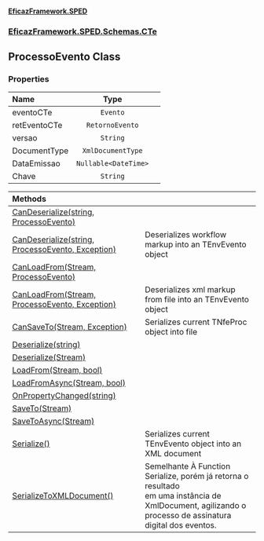 #### [EficazFramework.SPED](EficazFrameworkSPED.md 'EficazFramework SPED')
### [EficazFramework.SPED.Schemas.CTe](EficazFramework.SPED.Schemas.CTe.md 'EficazFramework.SPED.Schemas.CTe')

## ProcessoEvento Class
### Properties

| Name | Type | |
| :--- | :---: | :--- |
| eventoCTe | `Evento` |  |
| retEventoCTe | `RetornoEvento` |  |
| versao | `String` |  |
| DocumentType | `XmlDocumentType` |  |
| DataEmissao | `Nullable<DateTime>` |  |
| Chave | `String` |  |

| Methods | |
| :--- | :--- |
| [CanDeserialize(string, ProcessoEvento)](EficazFramework.SPED.Schemas.CTe/ProcessoEvento/CanDeserialize(string,ProcessoEvento).md 'EficazFramework.SPED.Schemas.CTe.ProcessoEvento.CanDeserialize(string, EficazFramework.SPED.Schemas.CTe.ProcessoEvento)') | |
| [CanDeserialize(string, ProcessoEvento, Exception)](EficazFramework.SPED.Schemas.CTe/ProcessoEvento/CanDeserialize(string,ProcessoEvento,Exception).md 'EficazFramework.SPED.Schemas.CTe.ProcessoEvento.CanDeserialize(string, EficazFramework.SPED.Schemas.CTe.ProcessoEvento, System.Exception)') | Deserializes workflow markup into an TEnvEvento object |
| [CanLoadFrom(Stream, ProcessoEvento)](EficazFramework.SPED.Schemas.CTe/ProcessoEvento/CanLoadFrom(Stream,ProcessoEvento).md 'EficazFramework.SPED.Schemas.CTe.ProcessoEvento.CanLoadFrom(System.IO.Stream, EficazFramework.SPED.Schemas.CTe.ProcessoEvento)') | |
| [CanLoadFrom(Stream, ProcessoEvento, Exception)](EficazFramework.SPED.Schemas.CTe/ProcessoEvento/CanLoadFrom(Stream,ProcessoEvento,Exception).md 'EficazFramework.SPED.Schemas.CTe.ProcessoEvento.CanLoadFrom(System.IO.Stream, EficazFramework.SPED.Schemas.CTe.ProcessoEvento, System.Exception)') | Deserializes xml markup from file into an TEnvEvento object |
| [CanSaveTo(Stream, Exception)](EficazFramework.SPED.Schemas.CTe/ProcessoEvento/CanSaveTo(Stream,Exception).md 'EficazFramework.SPED.Schemas.CTe.ProcessoEvento.CanSaveTo(System.IO.Stream, System.Exception)') | Serializes current TNfeProc object into file |
| [Deserialize(string)](EficazFramework.SPED.Schemas.CTe/ProcessoEvento/Deserialize(string).md 'EficazFramework.SPED.Schemas.CTe.ProcessoEvento.Deserialize(string)') | |
| [Deserialize(Stream)](EficazFramework.SPED.Schemas.CTe/ProcessoEvento/Deserialize(Stream).md 'EficazFramework.SPED.Schemas.CTe.ProcessoEvento.Deserialize(System.IO.Stream)') | |
| [LoadFrom(Stream, bool)](EficazFramework.SPED.Schemas.CTe/ProcessoEvento/LoadFrom(Stream,bool).md 'EficazFramework.SPED.Schemas.CTe.ProcessoEvento.LoadFrom(System.IO.Stream, bool)') | |
| [LoadFromAsync(Stream, bool)](EficazFramework.SPED.Schemas.CTe/ProcessoEvento/LoadFromAsync(Stream,bool).md 'EficazFramework.SPED.Schemas.CTe.ProcessoEvento.LoadFromAsync(System.IO.Stream, bool)') | |
| [OnPropertyChanged(string)](EficazFramework.SPED.Schemas.CTe/ProcessoEvento/OnPropertyChanged(string).md 'EficazFramework.SPED.Schemas.CTe.ProcessoEvento.OnPropertyChanged(string)') | |
| [SaveTo(Stream)](EficazFramework.SPED.Schemas.CTe/ProcessoEvento/SaveTo(Stream).md 'EficazFramework.SPED.Schemas.CTe.ProcessoEvento.SaveTo(System.IO.Stream)') | |
| [SaveToAsync(Stream)](EficazFramework.SPED.Schemas.CTe/ProcessoEvento/SaveToAsync(Stream).md 'EficazFramework.SPED.Schemas.CTe.ProcessoEvento.SaveToAsync(System.IO.Stream)') | |
| [Serialize()](EficazFramework.SPED.Schemas.CTe/ProcessoEvento/Serialize().md 'EficazFramework.SPED.Schemas.CTe.ProcessoEvento.Serialize()') | Serializes current TEnvEvento object into an XML document |
| [SerializeToXMLDocument()](EficazFramework.SPED.Schemas.CTe/ProcessoEvento/SerializeToXMLDocument().md 'EficazFramework.SPED.Schemas.CTe.ProcessoEvento.SerializeToXMLDocument()') | Semelhante À Function Serialize, porém já retorna o resultado<br/>em uma instância de XmlDocument, agilizando o processo de assinatura<br/>digital dos eventos. |
